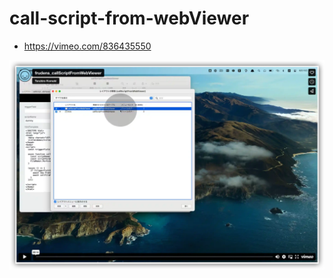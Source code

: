 # call-script-from-webViewer

- https://vimeo.com/836435550

![](./callScriptFromWebViewer.webp "callScriptFromWebViewer")
